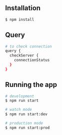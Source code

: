 ## Installation

```bash
$ npm install
```

## Query

```bash
# to check connection
query {
  checkServer {
    connectionStatus
  }
}

```

## Running the app

```bash
# development
$ npm run start

# watch mode
$ npm run start:dev

# production mode
$ npm run start:prod
```
